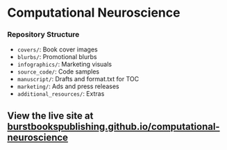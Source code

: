 # Computational Neuroscience

### Repository Structure
- `covers/`: Book cover images
- `blurbs/`: Promotional blurbs
- `infographics/`: Marketing visuals
- `source_code/`: Code samples
- `manuscript/`: Drafts and format.txt for TOC
- `marketing/`: Ads and press releases
- `additional_resources/`: Extras

View the live site at [burstbookspublishing.github.io/computational-neuroscience](https://burstbookspublishing.github.io/computational-neuroscience/)
---

